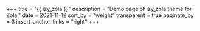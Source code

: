 +++
title = "{{ izy_zola }}"
description = "Demo page of izy_zola theme for Zola."
date = 2021-11-12
sort_by = "weight"
transparent = true
paginate_by = 3
insert_anchor_links = "right"
+++